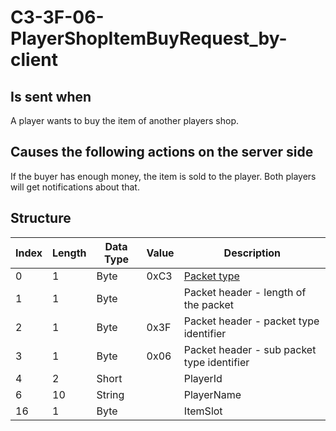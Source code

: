 # C3-3F-06-PlayerShopItemBuyRequest_by-client

## Is sent when

A player wants to buy the item of another players shop.

## Causes the following actions on the server side

If the buyer has enough money, the item is sold to the player. Both players will get notifications about that.

## Structure

| Index | Length | Data Type | Value | Description |
|-------|--------|-----------|-------|-------------|
| 0 | 1 |   Byte   | 0xC3  | [Packet type](PacketTypes.md) |
| 1 | 1 |    Byte   |      | Packet header - length of the packet |
| 2 | 1 |    Byte   | 0x3F  | Packet header - packet type identifier |
| 3 | 1 |    Byte   | 0x06  | Packet header - sub packet type identifier |
| 4 | 2 | Short |  | PlayerId |
| 6 | 10 | String |  | PlayerName |
| 16 | 1 | Byte |  | ItemSlot |